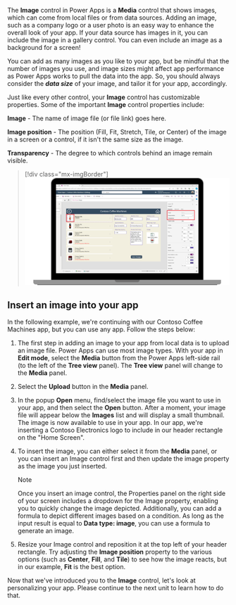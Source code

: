 The **Image** control in Power Apps is a **Media** control that shows images, which can come from local files or from data sources. Adding an image, such as a company logo or a user photo is an easy way to enhance the overall look of your app. If your data source has images in it, you can include the image in a gallery control. You can even include an image as a background for a screen!

You can add as many images as you like to your app, but be mindful that the number of images you use, and image sizes might affect app performance as Power Apps works to pull the data into the app. So, you should always consider the ***data size*** of your image, and tailor it for your app, accordingly.

Just like every other control, your **Image** control has customizable properties. Some of the important **Image** control properties include:

**Image** - The name of image file (or file link) goes here.

**Image position** - The position (Fill, Fit, Stretch, Tile, or Center) of the image in a screen or a control, if it isn't the same size as the image.

**Transparency** - The degree to which controls behind an image remain visible.

> [!div class="mx-imgBorder"]
> [![Screenshot of image properties.](../media/image-properties.png)](../media/image-properties.png#lightbox)

## Insert an image into your app

In the following example, we're continuing with our Contoso Coffee Machines app, but you can use any app. Follow the steps below:

1.  The first step in adding an image to your app from local data is to upload an image file. Power Apps can use most image types. With your app in **Edit mode**, select the **Media** button from the Power Apps left-side rail (to the left of the **Tree view** panel). The **Tree view** panel will change to the **Media** panel.

1.  Select the **Upload** button in the **Media** panel.

1.  In the popup **Open** menu, find/select the image file you want to use in your app, and then select the **Open** button. After a moment, your image file will appear below the **Images** list and will display a small thumbnail. The image is now available to use in your app. In our app, we're inserting a Contoso Electronics logo to include in our header rectangle on the "Home Screen".

1.  To insert the image, you can either select it from the **Media** panel, or you can insert an Image control first and then update the image property as the image you just inserted.

	> [!NOTE]
	> Once you insert an image control, the Properties panel on the right side of your screen includes a dropdown for the Image property, enabling you to quickly change the image depicted. Additionally, you can add a formula to depict different images based on a condition. As long as the input result is equal to **Data type: image**, you can use a formula to generate an image.

1.  Resize your Image control and reposition it at the top left of your header rectangle. Try adjusting the **Image position** property to the various options (such as **Center**, **Fill**, and **Tile**) to see how the image reacts, but in our example, **Fit** is the best option.

Now that we've introduced you to the **Image** control, let's look at personalizing your app. Please continue to the next unit to learn how to do that.